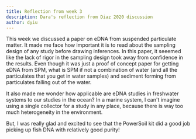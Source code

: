 ```yaml
---
title: Reflection from week 3
description: Dara's reflection from Diaz 2020 discussion
author: dyiu
---
```


This week we discussed a paper on eDNA from suspended particulate matter. It made me face how important it is to read about the sampling design of any study before drawing inferences. In this paper, it seeemed like the lack of rigor in the sampling design took away from confidence in the results. Even though it was just a proof of concept paper for getting eDNA from SPM, what is SPM if not a combination of water (and all the particulates that you get in water samples) and sediment forming from particulates falling out of the water. 

It also made me wonder how applicable are eDNA studies in freshwater systems to our studies in the ocean? In a marine system, I can't imagine using a single collector for a study in any place, because there is way too much heterogeneity in the environment.

But, I was really glad and excited to see that the PowerSoil kit did a good job picking up fish DNA with relatively good purity!
